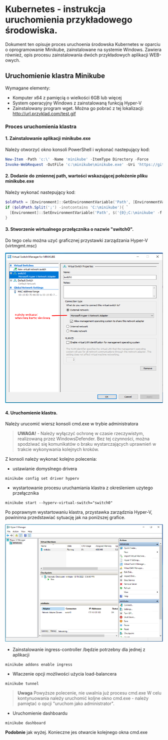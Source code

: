 # Kubernetes - instrukcja uruchomienia przykładowego środowiska.
Dokument ten opisuje proces uruchoenia środowska Kubernetes w oparciu o oprogramowanie Minikube, zainstalowane na systemie Windows.
Zawiera również, opis procesu zainstalowania dwóch przykładowych aplikacji WEB-owych.
## Uruchomienie klastra Minikube

Wymagane elementy:
- Komputer x64 z pamięcią o wielkości 6GB lub więcej
- System operacyjny Windows z zainstalowaną funkcją Hyper-V
- Zainstalowany program wget. Można go pobrać z tej lokalizacji: http://url.przyklad.com/test.gif

### Proces uruchomienia klastra

#### 1. Zainstalowanie aplikacji minikube.exe
Należy otworzyć okno konsoli PowerShell i wykonać nastepujący kod:

```powershell
New-Item -Path 'c:\' -Name 'minikube' -ItemType Directory -Force
Invoke-WebRequest -OutFile 'c:\minikube\minikube.exe' -Uri 'https://github.com/kubernetes/minikube/releases/latest/download/minikube-windows-amd64.exe' -UseBasicParsing
```
#### 2. Dodanie do zmiennej path, wartości wskazującej położenie pliku minikube.exe
Należy wykonać nastepujący kod:
```powershell
$oldPath = [Environment]::GetEnvironmentVariable('Path', [EnvironmentVariableTarget]::Machine)
if ($oldPath.Split(';') -inotcontains 'C:\minikube'){ `
  [Environment]::SetEnvironmentVariable('Path', $('{0};C:\minikube' -f $oldPath), [EnvironmentVariableTarget]::Machine) `
}

```
#### 3. Stworzenie wirtualnego przełącznika o nazwie "switch0".
Do tego celu można uzyć graficznej przystawki zarządzania Hyper-V (virtmgmt.msc)

![image](/media/hv.png)


#### 4. Uruchomienie klastra.
Należy urucomić wiersz konsoli cmd.exe w trybie administratora
> **UWAGA!** - Należy wyłączyć ochronę w czasie rzeczywistym, realizowaną przez WindowsDefender. Bez tej czynności, można spodziwać się komunikatów o braku wystarczających uprawnień w trakcie wykonywania kolejnych kroków.

Z konsoli należy wykonać kolejno polecenia:

- ustawianie domyslnego drivera
```
minikube config set driver hyperv
```

- wystartowanie procesu uruchamiania klastra z określeniem uzytego przełącznika 
```
minikube start --hyperv-virtual-switch="switch0"
```
Po poprawnym wystartowaniu klastra, przystawka zarządznia Hyper-V, powininna przedstawiać sytuację jak na poniższej grafice.

![image](/media/hv2.png)


- Zainstalowanie ingress-controller /będzie potrzebny dla jednej z aplikacji
```
minikube addons enable ingress
```

- Wlaczenie opcji możliwości użycia load-balancera
```
minikube tunnel
```
> **Uwaga** Powyższe polecenie, nie uwalnia już procesu cmd.exe  W celu kontynuowania należy uruchomić koljne okno cmd.exe - należy pamiętać o opcji "uruchom jako administrator".

- Uruchomienie dashboardu
```
minikube dashboard
```
**Podobnie** jak wyżej. Konieczne jes otwarcie kolejnego okna cmd.exe




